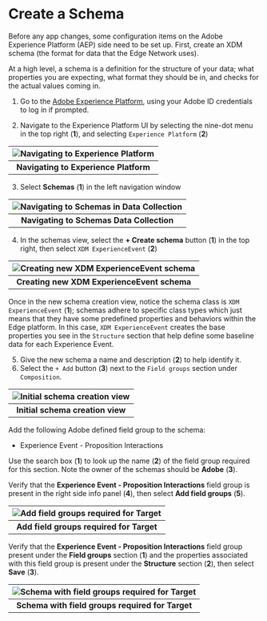 # Create a Schema
Before any app changes, some configuration items on the Adobe Experience Platform (AEP) side need to be set up. First, create an XDM schema (the format for data that the Edge Network uses).
 
At a high level, a schema is a definition for the structure of your data; what properties you are expecting, what format they should be in, and checks for the actual values coming in.  

1. Go to the [Adobe Experience Platform](https://experience.adobe.com/#/platform), using your Adobe ID credentials to log in if prompted.

2. Navigate to the Experience Platform UI by selecting the nine-dot menu in the top right (**1**), and selecting `Experience Platform` (**2**)

| ![Navigating to Experience Platform](../../assets/aep-experience-platform.png?raw=true) |
| :---: |
| **Navigating to Experience Platform** |

3. Select **Schemas** (**1**) in the left navigation window

| ![Navigating to Schemas in Data Collection](../../assets/experience-platform-schemas.png?raw=true) |
| :---: |
| **Navigating to Schemas Data Collection** |

4. In the schemas view, select the **+ Create schema** button (**1**) in the top right, then select `XDM ExperienceEvent` (**2**)

| ![Creating new XDM ExperienceEvent schema](../../assets/data-collection-schemas.png?raw=true) |
| :---: |
| **Creating new XDM ExperienceEvent schema** |

Once in the new schema creation view, notice the schema class is `XDM ExperienceEvent` (**1**); schemas adhere to specific class types which just means that they have some predefined properties and behaviors within the Edge platform. In this case, `XDM ExperienceEvent` creates the base properties you see in the `Structure` section that help define some baseline data for each Experience Event. 

5. Give the new schema a name and description (**2**) to help identify it.
6. Select the `+ Add` button (**3**) next to the `Field groups` section under `Composition`.

| ![Initial schema creation view](../../assets/schema-creation.png?raw=true) |
| :---: |
| **Initial schema creation view** |

Add the following Adobe defined field group to the schema:  
- Experience Event - Proposition Interactions 

Use the search box (**1**) to look up the name (**2**) of the field group required for this section. Note the owner of the schemas should be **Adobe** (**3**).

Verify that the **Experience Event - Proposition Interactions** field group is present in the right side info panel (**4**), then select **Add field groups** (**5**).

| ![Add field groups required for Target](../../assets/schema-field-group-selected.png?raw=true) |
| :---: |
| **Add field groups required for Target** |

Verify that the **Experience Event - Proposition Interactions** field group present under the **Field groups** section (**1**) and the properties associated with this field group is present under the **Structure** section (**2**), then select **Save** (**3**).

| ![Schema with field groups required for Target](../../assets/schema-with-field-groups.png?raw=true) |
| :---: |
| **Schema with field groups required for Target** |
